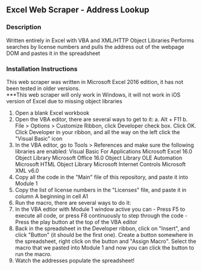 ## Excel Web Scraper - Address Lookup

### Description
Written entirely in Excel with VBA and XML/HTTP Object Libraries
Performs searches by license numbers and pulls the address out of the webpage DOM 
and pastes it in the spreadsheet

### Installation Instructions
This web scraper was written in Microsoft Excel 2016 edition, it has not been tested in older versions.<br/>
***This web scraper will only work in Windows, it will not work in iOS version of Excel due to missing object libraries

1. Open a blank Excel workbook
2. Open the VBA editor, there are several ways to get to it:
  a. Alt + F11
  b. File > Options > Customize Ribbon, click Developer check box. Click OK. Click Developer in your ribbon, and all the way on the left click the "Visual Basic" icon
3. In the VBA editor, go to Tools > References and make sure the following libraries are enabled:
  Visual Basic For Applications
  Microsoft Excel 16.0 Object Library
  Microsoft Office 16.0 Object Library
  OLE Automation
  Microsoft HTML Object Library
  Microsoft Internet Controls
  Microsoft XML v6.0
4. Copy all the code in the "Main" file of this repository, and paste it into Module 1
5. Copy the list of license numbers in the "Licenses" file, and paste it in column A beginning in cell A1
6. Run the macro, there are several ways to do it:
  1. In the VBA edtior with Module 1 window active you can
    - Press F5 to execute all code, or press F8 continuously to step through the code
    - Press the play button at the top of the VBA editor
  2. Back in the spreadsheet in the Developer ribbon, click on "Insert", and click "Button" (it should be the first one). Create a button      somewhere in the spreadsheet, right click on the button and "Assign Macro". Select the macro that we pasted into Module 1 and now you      can click the button to run the macro.
7. Watch the addresses populate the spreadsheet!
